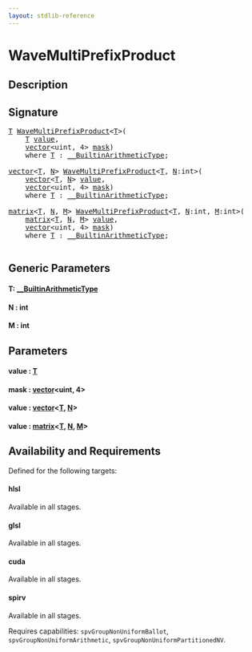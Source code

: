 ```yaml
---
layout: stdlib-reference
---
```


# WaveMultiPrefixProduct

## Description





## Signature 

<pre>
<a href="wavemultiprefixproduct-049f.html#typeparam-T" class="code_type">T</a> <a href="wavemultiprefixproduct-049f.html">WaveMultiPrefixProduct</a>&lt;<a href="wavemultiprefixproduct-049f.html#typeparam-T" class="code_type">T</a>&gt;(
    <a href="wavemultiprefixproduct-049f.html#typeparam-T" class="code_type">T</a> <a href="wavemultiprefixproduct-049f.html#decl-value" class="code_param">value</a>,
    <a href="../types/vector/index.html" class="code_type">vector</a>&lt;<span class="code_keyword">uint</span>, 4&gt; <a href="wavemultiprefixproduct-049f.html#decl-mask" class="code_param">mask</a>)
    <span class='code_keyword'>where</span> <a href="wavemultiprefixproduct-049f.html#typeparam-T" class="code_type">T</a> : <a href="../interfaces/0_builtinarithmetictype-029j/index.html" class="code_type">__BuiltinArithmeticType</a>;

<a href="../types/vector/index.html" class="code_type">vector</a>&lt;<a href="wavemultiprefixproduct-049f.html#typeparam-T" class="code_type">T</a>, <a href="wavemultiprefixproduct-049f.html#decl-N" class="code_var">N</a>&gt; <a href="wavemultiprefixproduct-049f.html">WaveMultiPrefixProduct</a>&lt;<a href="wavemultiprefixproduct-049f.html#typeparam-T" class="code_type">T</a>, <a href="wavemultiprefixproduct-049f.html#decl-N" class="code_var">N</a>:<span class="code_keyword">int</span>&gt;(
    <a href="../types/vector/index.html" class="code_type">vector</a>&lt;<a href="wavemultiprefixproduct-049f.html#typeparam-T" class="code_type">T</a>, <a href="wavemultiprefixproduct-049f.html#decl-N" class="code_var">N</a>&gt; <a href="wavemultiprefixproduct-049f.html#decl-value" class="code_param">value</a>,
    <a href="../types/vector/index.html" class="code_type">vector</a>&lt;<span class="code_keyword">uint</span>, 4&gt; <a href="wavemultiprefixproduct-049f.html#decl-mask" class="code_param">mask</a>)
    <span class='code_keyword'>where</span> <a href="wavemultiprefixproduct-049f.html#typeparam-T" class="code_type">T</a> : <a href="../interfaces/0_builtinarithmetictype-029j/index.html" class="code_type">__BuiltinArithmeticType</a>;

<a href="../types/matrix/index.html" class="code_type">matrix</a>&lt;<a href="wavemultiprefixproduct-049f.html#typeparam-T" class="code_type">T</a>, <a href="wavemultiprefixproduct-049f.html#decl-N" class="code_var">N</a>, <a href="wavemultiprefixproduct-049f.html#decl-M" class="code_var">M</a>&gt; <a href="wavemultiprefixproduct-049f.html">WaveMultiPrefixProduct</a>&lt;<a href="wavemultiprefixproduct-049f.html#typeparam-T" class="code_type">T</a>, <a href="wavemultiprefixproduct-049f.html#decl-N" class="code_var">N</a>:<span class="code_keyword">int</span>, <a href="wavemultiprefixproduct-049f.html#decl-M" class="code_var">M</a>:<span class="code_keyword">int</span>&gt;(
    <a href="../types/matrix/index.html" class="code_type">matrix</a>&lt;<a href="wavemultiprefixproduct-049f.html#typeparam-T" class="code_type">T</a>, <a href="wavemultiprefixproduct-049f.html#decl-N" class="code_var">N</a>, <a href="wavemultiprefixproduct-049f.html#decl-M" class="code_var">M</a>&gt; <a href="wavemultiprefixproduct-049f.html#decl-value" class="code_param">value</a>,
    <a href="../types/vector/index.html" class="code_type">vector</a>&lt;<span class="code_keyword">uint</span>, 4&gt; <a href="wavemultiprefixproduct-049f.html#decl-mask" class="code_param">mask</a>)
    <span class='code_keyword'>where</span> <a href="wavemultiprefixproduct-049f.html#typeparam-T" class="code_type">T</a> : <a href="../interfaces/0_builtinarithmetictype-029j/index.html" class="code_type">__BuiltinArithmeticType</a>;

</pre>

## Generic Parameters

####  <a id="typeparam-T"></a>T: [\_\_BuiltinArithmeticType](../interfaces/0_builtinarithmetictype-029j/index.html)
####  <a id="decl-N"></a>N  : int
####  <a id="decl-M"></a>M  : int

## Parameters

####  <a id="decl-value"></a>value  : [T](wavemultiprefixproduct-049f.html#typeparam-T)
####  <a id="decl-mask"></a>mask  : [vector](../types/vector/index.html)\<uint, 4\>
####  <a id="decl-value"></a>value  : [vector](../types/vector/index.html)\<[T](../types/vector/index.html#typeparam-T), [N](../types/vector/index.html#decl-N)\>
####  <a id="decl-value"></a>value  : [matrix](../types/matrix/index.html)\<[T](.html), [N](../types/matrix/index.html#decl-N), [M](../types/matrix/index.html#decl-M)\>

## Availability and Requirements

Defined for the following targets:

#### hlsl
Available in all stages.

#### glsl
Available in all stages.

#### cuda
Available in all stages.

#### spirv
Available in all stages.

Requires capabilities: `spvGroupNonUniformBallot`, `spvGroupNonUniformArithmetic`, `spvGroupNonUniformPartitionedNV`.



